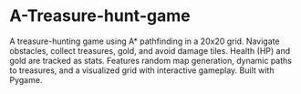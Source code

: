 # A-Treasure-hunt-game
 A treasure-hunting game using A* pathfinding in a 20x20 grid. Navigate obstacles, collect treasures, gold, and avoid damage tiles. Health (HP) and gold are tracked as stats. Features random map generation, dynamic paths to treasures, and a visualized grid with interactive gameplay. Built with Pygame.
